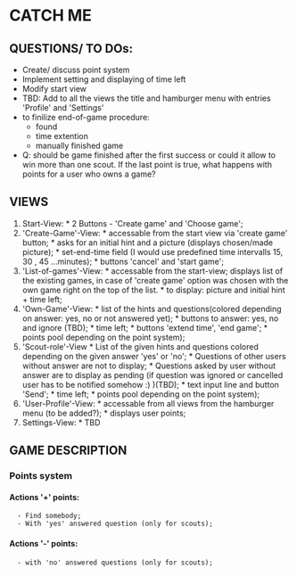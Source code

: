 # CATCH ME

## QUESTIONS/ TO DOs:

  - Create/ discuss point system
  - Implement setting and displaying of time left
  - Modify start view
  - TBD: Add to all the views the title and hamburger menu with entries 'Profile' and 'Settings'
  - to finilize end-of-game procedure:
    * found
    * time extention
    * manually finished game
  - Q: should be game finished after the first success or could it allow to win more than one scout. If the last point is true, what happens with points for a user who owns a game?
  

## VIEWS

  1. Start-View:
    * 2 Buttons - 'Create game' and 'Choose game';
  2. 'Create-Game'-View:
    * accessable from the start view via 'create game' button;
    * asks for an initial hint and a picture (displays chosen/made picture);
    * set-end-time field (I would use predefined time intervalls 15, 30 , 45 ...minutes);
    * buttons 'cancel' and 'start game';
  3. 'List-of-games'-View:
    * accessable from the start-view; displays list of the existing games,
in case of 'create game' option was chosen with the own game right on the top of the list.
    * to display: picture and initial hint + time left;
  3. 'Own-Game'-View:
    * list of the hints and questions(colored depending on answer: yes, no or not answered yet);
    * buttons to answer: yes, no and ignore (TBD);
    * time left;
    * buttons 'extend time', 'end game';
    * points pool depending on the point system);
  4. 'Scout-role'-View
    * List of the given hints and questions colored depending on the given answer 'yes' or 'no';
    * Questions of other users without answer are not to display;
    * Questions asked by user without answer are to display as pending (if question was ignored or cancelled user has to be notified somehow :) )(TBD);
    * text input line and button 'Send';
    * time left;
    * points pool depending on the point system);
  5. 'User-Profile'-View: 
    * accessable from all views from the hamburger menu (to be added?);
    * displays user points;
  6. Settings-View:
    * TBD

## GAME DESCRIPTION

### Points system

#### Actions '+' points:
      - Find somebody;
      - With 'yes' answered question (only for scouts);
      
#### Actions '-' points:
      - with 'no' answered questions (only for scouts); 
